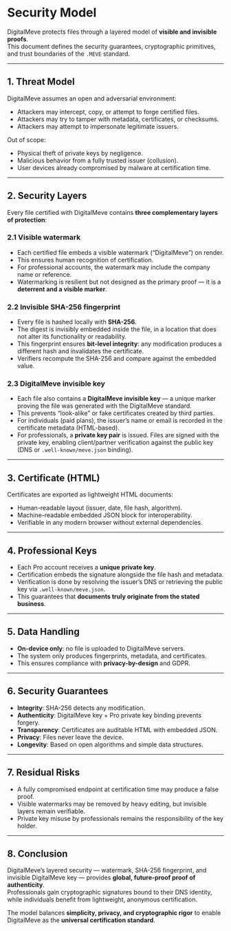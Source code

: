 # Security Model

DigitalMeve protects files through a layered model of **visible and invisible proofs**.  
This document defines the security guarantees, cryptographic primitives, and trust boundaries of the `.MEVE` standard.

---

## 1. Threat Model

DigitalMeve assumes an open and adversarial environment:

- Attackers may intercept, copy, or attempt to forge certified files.  
- Attackers may try to tamper with metadata, certificates, or checksums.  
- Attackers may attempt to impersonate legitimate issuers.  

Out of scope:  
- Physical theft of private keys by negligence.  
- Malicious behavior from a fully trusted issuer (collusion).  
- User devices already compromised by malware at certification time.

---

## 2. Security Layers

Every file certified with DigitalMeve contains **three complementary layers of protection**:

### 2.1 Visible watermark
- Each certified file embeds a visible watermark (“DigitalMeve”) on render.  
- This ensures human recognition of certification.  
- For professional accounts, the watermark may include the company name or reference.  
- Watermarking is resilient but not designed as the primary proof — it is a **deterrent and a visible marker**.

### 2.2 Invisible SHA-256 fingerprint
- Every file is hashed locally with **SHA-256**.  
- The digest is invisibly embedded inside the file, in a location that does not alter its functionality or readability.  
- This fingerprint ensures **bit-level integrity**: any modification produces a different hash and invalidates the certificate.  
- Verifiers recompute the SHA-256 and compare against the embedded value.

### 2.3 DigitalMeve invisible key
- Each file also contains a **DigitalMeve invisible key** — a unique marker proving the file was generated with the DigitalMeve standard.  
- This prevents “look-alike” or fake certificates created by third parties.  
- For individuals (paid plans), the issuer’s name or email is recorded in the certificate metadata (HTML-based).  
- For professionals, a **private key pair** is issued. Files are signed with the private key, enabling client/partner verification against the public key (DNS or `.well-known/meve.json` binding).

---

## 3. Certificate (HTML)

Certificates are exported as lightweight HTML documents:  
- Human-readable layout (issuer, date, file hash, algorithm).  
- Machine-readable embedded JSON block for interoperability.  
- Verifiable in any modern browser without external dependencies.  

---

## 4. Professional Keys

- Each Pro account receives a **unique private key**.  
- Certification embeds the signature alongside the file hash and metadata.  
- Verification is done by resolving the issuer’s DNS or retrieving the public key via `.well-known/meve.json`.  
- This guarantees that **documents truly originate from the stated business**.

---

## 5. Data Handling

- **On-device only**: no file is uploaded to DigitalMeve servers.  
- The system only produces fingerprints, metadata, and certificates.  
- This ensures compliance with **privacy-by-design** and GDPR.

---

## 6. Security Guarantees

- **Integrity**: SHA-256 detects any modification.  
- **Authenticity**: DigitalMeve key + Pro private key binding prevents forgery.  
- **Transparency**: Certificates are auditable HTML with embedded JSON.  
- **Privacy**: Files never leave the device.  
- **Longevity**: Based on open algorithms and simple data structures.

---

## 7. Residual Risks

- A fully compromised endpoint at certification time may produce a false proof.  
- Visible watermarks may be removed by heavy editing, but invisible layers remain verifiable.  
- Private key misuse by professionals remains the responsibility of the key holder.  

---

## 8. Conclusion

DigitalMeve’s layered security — watermark, SHA-256 fingerprint, and invisible DigitalMeve key — provides **global, future-proof proof of authenticity**.  
Professionals gain cryptographic signatures bound to their DNS identity, while individuals benefit from lightweight, anonymous certification.  

The model balances **simplicity, privacy, and cryptographic rigor** to enable DigitalMeve as the **universal certification standard**.
